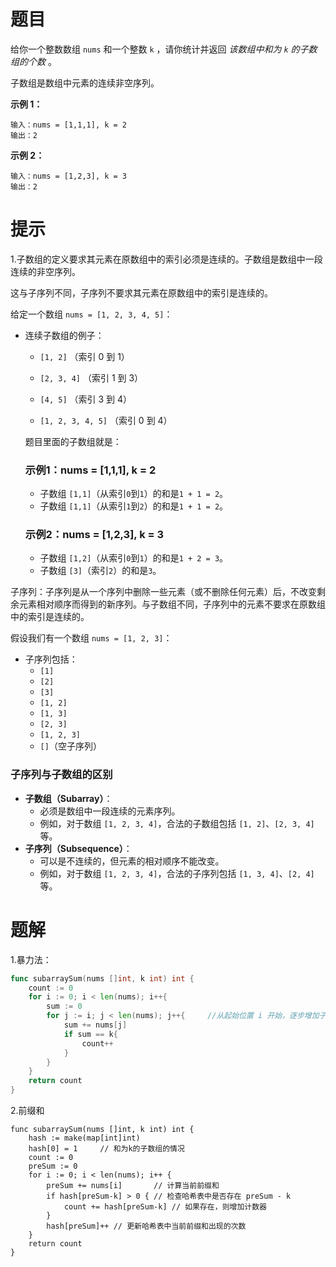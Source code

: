 # 题目

给你一个整数数组 `nums` 和一个整数 `k` ，请你统计并返回 *该数组中和为 `k` 的子数组的个数* 。

子数组是数组中元素的连续非空序列。



**示例 1：**

```
输入：nums = [1,1,1], k = 2
输出：2
```

**示例 2：**

```
输入：nums = [1,2,3], k = 3
输出：2
```

# 提示

1.子数组的定义要求其元素在原数组中的索引必须是连续的。子数组是数组中一段连续的非空序列。

这与子序列不同，子序列不要求其元素在原数组中的索引是连续的。

给定一个数组 `nums = [1, 2, 3, 4, 5]`：

- 连续子数组的例子：

  - `[1, 2]` （索引 0 到 1）

  - `[2, 3, 4]` （索引 1 到 3）

  - `[4, 5]` （索引 3 到 4）

  - `[1, 2, 3, 4, 5]` （索引 0 到 4）

    

  题目里面的子数组就是：

  ### 示例1：nums = [1,1,1], k = 2

  - 子数组 `[1,1]`（从索引`0`到`1`）的和是`1 + 1 = 2`。
  - 子数组 `[1,1]`（从索引`1`到`2`）的和是`1 + 1 = 2`。

  ### 示例2：nums = [1,2,3], k = 3

  - 子数组 `[1,2]`（从索引`0`到`1`）的和是`1 + 2 = 3`。
  - 子数组 `[3]`（索引`2`）的和是`3`。

子序列：子序列是从一个序列中删除一些元素（或不删除任何元素）后，不改变剩余元素相对顺序而得到的新序列。与子数组不同，子序列中的元素不要求在原数组中的索引是连续的。

假设我们有一个数组 `nums = [1, 2, 3]`：

- 子序列包括：
  - `[1]`
  - `[2]`
  - `[3]`
  - `[1, 2]`
  - `[1, 3]`
  - `[2, 3]`
  - `[1, 2, 3]`
  - `[]`（空子序列）

### 子序列与子数组的区别

- **子数组（Subarray）**：
  - 必须是数组中一段连续的元素序列。
  - 例如，对于数组 `[1, 2, 3, 4]`，合法的子数组包括 `[1, 2]`、`[2, 3, 4]` 等。
- **子序列（Subsequence）**：
  - 可以是不连续的，但元素的相对顺序不能改变。
  - 例如，对于数组 `[1, 2, 3, 4]`，合法的子序列包括 `[1, 3, 4]`、`[2, 4]` 等。



# 题解

1.暴力法：

```go
func subarraySum(nums []int, k int) int {
    count := 0
    for i := 0; i < len(nums); i++{
        sum := 0
        for j := i; j < len(nums); j++{     //从起始位置 i 开始，逐步增加子数组的长度，并计算子数组的和
            sum += nums[j]
            if sum == k{
                count++
            }
        }
    }
    return count
}
```



2.前缀和

```
func subarraySum(nums []int, k int) int {
	hash := make(map[int]int)
	hash[0] = 1		// 和为k的子数组的情况
	count := 0
	preSum := 0
	for i := 0; i < len(nums); i++ {
		preSum += nums[i]       // 计算当前前缀和
		if hash[preSum-k] > 0 { // 检查哈希表中是否存在 preSum - k
			count += hash[preSum-k] // 如果存在，则增加计数器
		}
		hash[preSum]++ // 更新哈希表中当前前缀和出现的次数
	}
	return count
}
```

